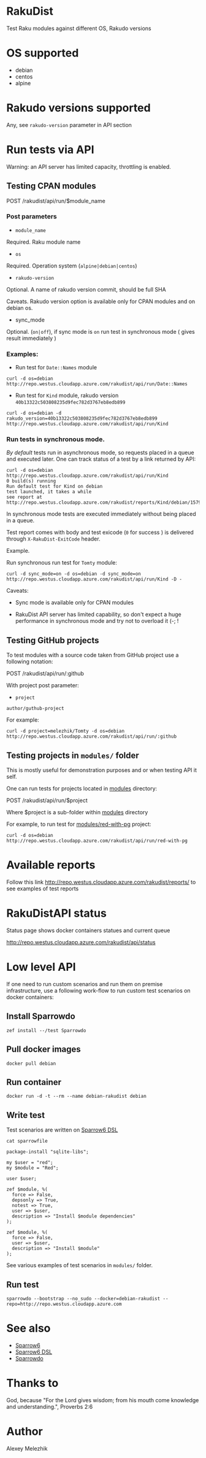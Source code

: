 # RakuDist

Test Raku modules against different OS, Rakudo versions

# OS supported

* debian
* centos
* alpine

# Rakudo versions supported

Any, see `rakudo-version` parameter in API section

# Run tests via API

Warning: an API server has limited capacity, throttling is enabled.

## Testing CPAN modules

POST /rakudist/api/run/$module_name

### Post parameters

- `module_name` 

Required. Raku module name

- `os` 

Required. Operation system (`alpine|debian|centos`)

- `rakudo-version`
 
Optional. A name of rakudo version commit, should be full SHA

Caveats. Rakudo version option is available only for CPAN modules and on debian os.

* sync_mode

Optional. (`on|off`), if sync mode is `on` run test in synchronous mode ( gives result immediately )

### Examples:

* Run test for `Date::Names` module

`curl -d os=debian http://repo.westus.cloudapp.azure.com/rakudist/api/run/Date::Names`

* Run test for `Kind` module, rakudo version `40b13322c503808235d9fec782d3767eb8edb899`

`curl -d os=debian -d rakudo_version=40b13322c503808235d9fec782d3767eb8edb899 http://repo.westus.cloudapp.azure.com/rakudist/api/run/Kind`

### Run tests in synchronous mode.

_By default_ tests run in asynchronous mode, so requests placed in a queue and executed later. One can track status of a test by a link returned by API:


```
curl -d os=debian http://repo.westus.cloudapp.azure.com/rakudist/api/run/Kind
0 build(s) running
Run default test for Kind on debian
test launched, it takes a while
see report at http://repo.westus.cloudapp.azure.com/rakudist/reports/Kind/debian/1579635731.txt
```

In synchronous mode tests are executed immediately without being placed in a queue. 

Test report comes with body and test exicode (`0` for success ) is delivered through `X-RakuDist-ExitCode` header.

Example.

Run synchronous run test for `Tomty` module:

`curl -d sync_mode=on -d os=debian -d sync_mode=on http://repo.westus.cloudapp.azure.com/rakudist/api/run/Kind -D -`

Caveats:

* Sync mode is available only for CPAN modules

* RakuDist API server has limited capability, so don't expect a huge performance in synchronous mode and try not to overload it (-; !

## Testing GitHub projects

To test modules with a source code taken from GitHub project use a following notation:

POST /rakudist/api/run/:github

With project post parameter:

- `project`

`author/guthub-project`

For example:

`curl -d project=melezhik/Tomty -d os=debian http://repo.westus.cloudapp.azure.com/rakudist/api/run/:github`


## Testing projects in `modules/` folder

This is mostly useful for demonstration purposes and or when testing API it self.

One can run tests for projects located in [modules](https://github.com/melezhik/RakuDist/tree/master/modules/) directory:

POST  /rakudist/api/run/$project

Where $project is a sub-folder within [modules](https://github.com/melezhik/RakuDist/tree/master/modules/) directory

For example, to run test for [modules/red-with-pg](https://github.com/melezhik/RakuDist/tree/master/modules/red-with-pg)  project:

`curl -d os=debian http://repo.westus.cloudapp.azure.com/rakudist/api/run/red-with-pg`

# Available reports

Follow this link http://repo.westus.cloudapp.azure.com/rakudist/reports/ to see examples of test reports

# RakuDistAPI status

Status page shows docker containers statues and current queue

http://repo.westus.cloudapp.azure.com/rakudist/api/status

# Low level API

If one need to run custom scenarios and run them on premise infrastructure, use a following work-flow
to run custom test scenarios on docker containers:

## Install Sparrowdo

`zef install --/test Sparrowdo`

## Pull docker images

`docker pull debian`

## Run container

`docker run -d -t --rm --name debian-rakudist debian`

## Write test

Test scenarios are written on [Sparrow6 DSL](https://github.com/melezhik/Sparrow6/blob/master/documentation/dsl.md)

`cat sparrowfile`

```
package-install "sqlite-libs";

my $user = "red";
my $module = "Red";

user $user;

zef $module, %(
  force => False,
  depsonly => True,
  notest => True,
  user => $user,
  description => "Install $module dependencies"
);

zef $module, %(
  force => False,
  user => $user,
  description => "Install $module"
);

```

See various examples of test scenarios in `modules/` folder.

## Run test

`sparrowdo --bootstrap --no_sudo --docker=debian-rakudist --repo=http://repo.westus.cloudapp.azure.com`

# See also

* [Sparrow6](https://github.com/melezhik/Sparrow6)
* [Sparrow6 DSL](https://github.com/melezhik/Sparrow6/blob/master/documentation/dsl.md)
* [Sparrowdo](https://github.com/melezhik/sparrowdo)

# Thanks to

God, because "For the Lord gives wisdom; from his mouth come knowledge and understanding.", Proverbs 2:6

# Author

Alexey Melezhik

